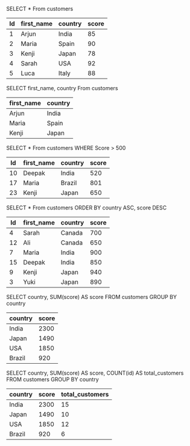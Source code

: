 SELECT *
From customers

| Id | first_name | country     | score |
|----|------------|-------------|-------|
| 1  | Arjun      | India       | 85    |
| 2  | Maria      | Spain       | 90    |
| 3  | Kenji      | Japan       | 78    |
| 4  | Sarah      | USA         | 92    |
| 5  | Luca       | Italy       | 88    |


SELECT first_name, country
From customers 

| first_name | country |
|------------|---------|
| Arjun      | India   |
| Maria      | Spain   |
| Kenji      | Japan   |

SELECT *
From customers 
WHERE Score > 500

| Id | first_name | country | score |
|----|------------|---------|-------|
| 10 | Deepak     | India   | 520   |
| 17 | Maria      | Brazil  | 801   |
| 23 | Kenji      | Japan   | 650   |

SELECT *
From customers 
ORDER BY country ASC, score DESC

| Id | first_name | country | score |
|----|------------|---------|-------|
| 4  | Sarah      | Canada  | 700   |
| 12 | Ali        | Canada  | 650   |
| 7  | Maria      | India   | 900   |
| 15 | Deepak     | India   | 850   |
| 9  | Kenji      | Japan   | 940   |
| 3  | Yuki       | Japan   | 890   |

SELECT 
	country,
    SUM(score) AS score
FROM customers
GROUP BY country

| country | score |
|---------|-------|
| India   | 2300  |
| Japan   | 1490  |
| USA     | 1850  |
| Brazil  | 920   |

SELECT 
	country,
    SUM(score) AS score,
    COUNT(id) AS total_customers
FROM customers
GROUP BY country

| country | score | total_customers |
|---------|-------|-----------------|
| India   | 2300  | 15              |
| Japan   | 1490  | 10              |
| USA     | 1850  | 12              |
| Brazil  | 920   | 6               |
